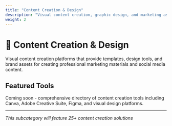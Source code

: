 ```yaml
---
title: "Content Creation & Design"
description: "Visual content creation, graphic design, and marketing asset development"
weight: 2
---
```


# 🎨 Content Creation & Design

Visual content creation platforms that provide templates, design tools, and brand assets for creating professional marketing materials and social media content.

## Featured Tools

Coming soon - comprehensive directory of content creation tools including Canva, Adobe Creative Suite, Figma, and visual design platforms.

---

*This subcategory will feature 25+ content creation solutions*